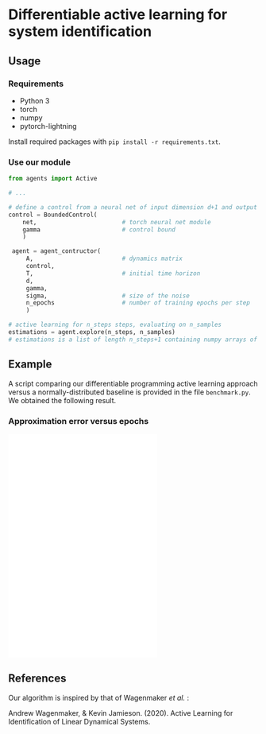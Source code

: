 # Differentiable active learning for system identification

## Usage


### Requirements
* Python 3
* torch
* numpy
* pytorch-lightning

Install required packages with `pip install -r requirements.txt`.


### Use our module


```python
from agents import Active

# ... 

# define a control from a neural net of input dimension d+1 and output dimension d
control = BoundedControl(
    net,                        # torch neural net module
    gamma                       # control bound
    )

 agent = agent_contructor(
     A,                         # dynamics matrix
     control,                   
     T,                         # initial time horizon
     d,
     gamma,
     sigma,                     # size of the noise
     n_epochs                   # number of training epochs per step
     )

# active learning for n_steps steps, evaluating on n_samples
estimations = agent.explore(n_steps, n_samples)
# estimations is a list of length n_steps+1 containing numpy arrays of shape (n_samples, d, d)

```

## Example
  A script comparing our differentiable programming active learning approach versus a normally-distributed baseline is provided in the file `benchmark.py`.
  We obtained the following result.

### Approximation error versus epochs
![Different criteria](results/oracles.pdf )
![Estimation at long time](results/long_time.pdf )
![Random matrices](results/random.pdf )

## References
Our algorithm is inspired by that of Wagenmaker *et al.* :

Andrew Wagenmaker, & Kevin Jamieson. (2020). Active Learning for Identification of Linear Dynamical Systems. 

